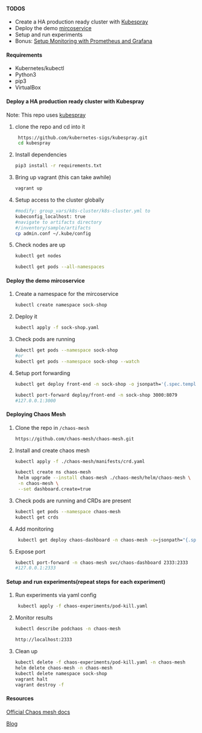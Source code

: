 #### TODOS
 - Create a HA production ready cluster with [Kubespray](https://github.com/kubernetes-sigs/kubespray)
 - Deploy the demo [mircoservice](https://github.com/GoogleCloudPlatform/microservices-demo)
 - Setup and run experiments
 - Bonus: [Setup Monitoring with Prometheus and Grafana]()

#### Requirements
- Kubernetes/kubectl 
- Python3
- pip3
- VirtualBox 


#### Deploy a HA production ready cluster with Kubespray

Note: This repo uses [kubespray](https://github.com/kubernetes-sigs/kubespray) 
1. clone the repo and cd into it 
   ```BASH
    https://github.com/kubernetes-sigs/kubespray.git
    cd kubespray 
   ```
2. Install dependencies
    ```BASH
    pip3 install -r requirements.txt
    ```  

3. Bring up vagrant (this can take awhile)
    ```BASH
    vagrant up
    ```
4. Setup access to the cluster globally
    ```BASH
    #modify: group_vars/k8s-cluster/k8s-cluster.yml to
    kubeconfig_localhost: true
    #navigate to artifacts directory
    #/inventory/sample/artifacts
    cp admin.conf ~/.kube/config
    ```
5. Check nodes are up
    ```BASH
    kubectl get nodes

    kubectl get pods --all-namespaces
    ```


#### Deploy the demo mircoservice

1. Create a namespace for the mircoservice 
    ```BASH
    kubectl create namespace sock-shop
    ```
2. Deploy it
    ```BASH
    kubectl apply -f sock-shop.yaml
    ```
3. Check pods are running
    ```BASH 
    kubectl get pods --namespace sock-shop
    #or
    kubectl get pods --namespace sock-shop --watch
    ```
4. Setup port forwarding
   ```BASH
   kubectl get deploy front-end -n sock-shop -o jsonpath='{.spec.template.spec.containers[?(@.name == "front-end")].ports[0].containerPort}'

   kubectl port-forward deploy/front-end -n sock-shop 3000:8079
   #127.0.0.1:3000
   ```
#### Deploying Chaos Mesh
1. Clone the repo in `/chaos-mesh`
   ```BASH
   https://github.com/chaos-mesh/chaos-mesh.git
   ```

2. Install and create chaos mesh
   ```BASH
   kubectl apply -f ./chaos-mesh/manifests/crd.yaml

   kubectl create ns chaos-mesh
    helm upgrade --install chaos-mesh ./chaos-mesh/helm/chaos-mesh \
    -n chaos-mesh \
    --set dashboard.create=true
   ```

3. Check pods are running and CRDs are present
   ```BASH
   kubectl get pods --namespace chaos-mesh
   kubectl get crds
   ```
4. Add monitoring
   ```BASH
    kubectl get deploy chaos-dashboard -n chaos-mesh -o=jsonpath="{.spec.template.spec.containers[0].ports[0].containerPort}{'\n'}"
   ```
5. Expose port
   ```BASH
   kubectl port-forward -n chaos-mesh svc/chaos-dashboard 2333:2333
   #127.0.0.1:2333
   ```
   
#### Setup and run experiments(repeat steps for each experiment)

1. Run experiments via yaml config
   ```BASH
    kubectl apply -f chaos-experiments/pod-kill.yaml
    ```

2. Monitor results
   ```BASH
   kubectl describe podchaos -n chaos-mesh

   http://localhost:2333
   ```

3. Clean up
    ```BASH
    kubectl delete -f chaos-experiments/pod-kill.yaml -n chaos-mesh
    helm delete chaos-mesh -n chaos-mesh
    kubectl delete namespace sock-shop
    vagrant halt
    vagrant destroy -f
    ```



#### Resources

[Official Chaos mesh docs](https://chaos-mesh.org/docs/user_guides/run_chaos_experiment)

[Blog](https://dev.to/craigmorten/k8s-chaos-dive-2-chaos-mesh-part-1-2i96)